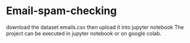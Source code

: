 # Email-spam-checking
download the dataset emails.csv
then upload it into jupyter notebook
The project can be executed in jupyter notebook or on google colab.
